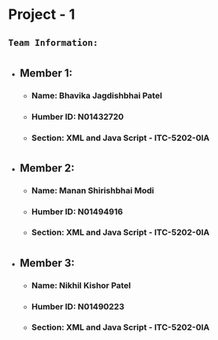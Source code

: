 # **Project - 1**
## **`Team Information:`**
#
 - ## **Member 1:**
    - ### **Name:** Bhavika Jagdishbhai Patel
    - ### **Humber ID:** N01432720
    - ### **Section:** XML and Java Script - ITC-5202-0IA
#
 - ## **Member 2:**
    - ### **Name:** Manan Shirishbhai Modi 
    - ### **Humber ID:** N01494916
    - ### **Section:** XML and Java Script - ITC-5202-0IA
#
- ## **Member 3:**
    - ### **Name:** Nikhil Kishor Patel
    - ### **Humber ID:** N01490223
    - ### **Section:** XML and Java Script - ITC-5202-0IA
#